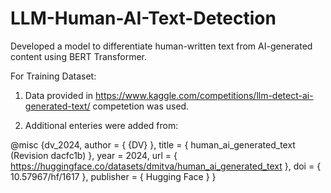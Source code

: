 # LLM-Human-AI-Text-Detection
Developed a model to differentiate human-written text from AI-generated content using BERT Transformer.

For Training Dataset:

1) Data provided in https://www.kaggle.com/competitions/llm-detect-ai-generated-text/ competetion was used.

2) Additional enteries were added from:

@misc {dv_2024,
	author       = { {DV} },
	title        = { human_ai_generated_text (Revision dacfc1b) },
	year         = 2024,
	url          = { https://huggingface.co/datasets/dmitva/human_ai_generated_text },
	doi          = { 10.57967/hf/1617 },
	publisher    = { Hugging Face }
}
